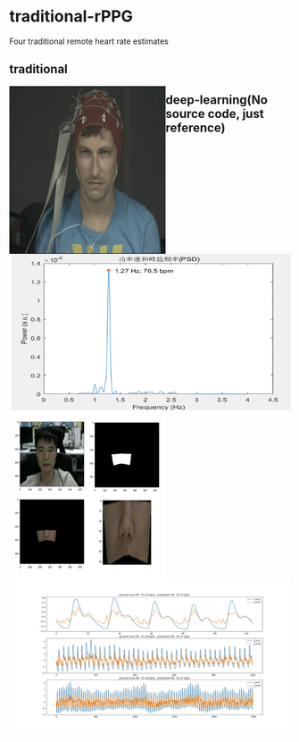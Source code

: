 # traditional-rPPG
Four traditional remote heart rate estimates

## traditional
<img src=".\pic\1111.png" width="280" height="300" alt="video" align="left"><img src=".\pic\HR.png" width="500" height="280" alt="predict" align="right">



















## deep-learning(No source code, just reference)

<img src=".\pic\ROI.png" width="280" height="300" alt="video" align="left">
<img src=".\pic\0003_3.jpg" width="500" height="280" alt="predict" align="right">
